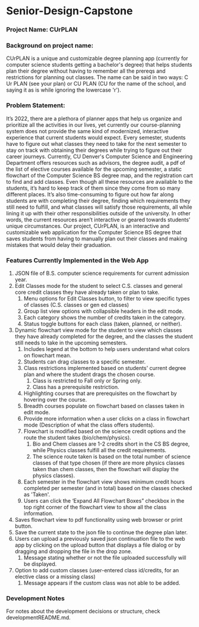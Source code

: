# Senior-Design-Capstone
### Project Name: CUrPLAN

### Background on project name:
CUrPLAN is a unique and customizable degree planning app (currently for computer science students getting a bachelor's degree) that helps students plan their degree without having to remember all the prereqs and restrictions for planning out classes. The name can be said in two ways: C Ur PLAN (see your plan) or CU PLAN (CU for the name of the school, and saying it as is while ignoring the lowercase 'r'). 

### Problem Statement:  
It’s 2022, there are a plethora of planner apps that help us organize and prioritize all the activities in our lives, yet currently our course-planning system does not provide the same kind of modernized, interactive experience that current students would expect. Every semester, students have to figure out what classes they need to take for the next semester to stay on track with obtaining their degrees while trying to figure out their career journeys. Currently, CU Denver's Computer Science and Engineering Department offers resources such as advisors, the degree audit, a pdf of the list of elective courses available for the upcoming semester, a static flowchart of the Computer Science BS degree map, and the registration cart to find and add classes. Even though all these resources are available to the students, it’s hard to keep track of them since they come from so many different places. It’s also time-consuming to figure out how far along students are with completing their degree, finding which requirements they still need to fulfill, and what classes will satisfy those requirements, all while lining it up with their other responsibilities outside of the university. In other words, the current resources aren’t interactive or geared towards students’ unique circumstances. Our project, CUrPLAN, is an interactive and customizable web application for the Computer Science BS degree that saves students from having to manually plan out their classes and making mistakes that would delay their graduation.

### Features Currently Implemented in the Web App  
1) JSON file of B.S. computer science requirements for current admission year.  
2) Edit Classes mode for the student to select C.S. classes and general core credit classes they have already taken or plan to take.  
	1) Menu options for Edit Classes button, to filter to view specific types of classes (C.S. classes or gen ed classes)  
	2) Group list view options with collapsible headers in the edit mode.   
	3) Each category shows the number of credits taken in the category.   
	4) Status toggle buttons for each class (taken, planned, or neither).  
3) Dynamic flowchart view mode for the student to view which classes they have already completed for the degree, and the classes the student still needs to take in the upcoming semesters.  
	1) Includes legend at the bottom to help users understand what colors on flowchart mean.  
	2) Students can drag classes to a specific semester.  
	3) Class restrictions implemented based on students' current degree plan and where the student drags the chosen course.  
		1) Class is restricted to Fall only or Spring only.  
		2) Class has a prerequisite restriction.  
	4) Highlighting courses that are prerequisites on the flowchart by hovering over the course.  
	5) Breadth courses populate on flowchart based on classes taken in edit mode.  
	6) Provide more information when a user clicks on a class in flowchart mode (Description of what the class offers students).  
	7) Flowchart is modified based on the science credit options and the route the student takes (bio/chem/physics).  
		1) Bio and Chem classes are 1-2 credits short in the CS BS degree, while Physics classes fulfill all the credit requirements.  
		2) The science route taken is based on the total number of science classes of that type chosen (if there are more physics classes taken than chem classes, then the flowchart will display the physics classes).  
	8) Each semester in the flowchart view shows minimum credit hours completed per semester (and in total) based on the classes checked as 'Taken'.  
	9) Users can click the ‘Expand All Flowchart Boxes” checkbox in the top right corner of the flowchart view to show all the class information.  
4) Saves flowchart view to pdf functionality using web browser or print button.  
5) Save the current state to the json file to continue the degree plan later.  
6) Users can upload a previously saved json continuation file to the web app by clicking on the upload button that displays a file dialog or by dragging and dropping the file in the drop zone.  
	1) Message stating whether or not the file uploaded successfully will be displayed.  
7) Option to add custom classes (user-entered class id/credits, for an elective class or a missing class)  
	1) Message appears if the custom class was not able to be added.   

### Development Notes
For notes about the development decisions or structure, check developmentREADME.md.